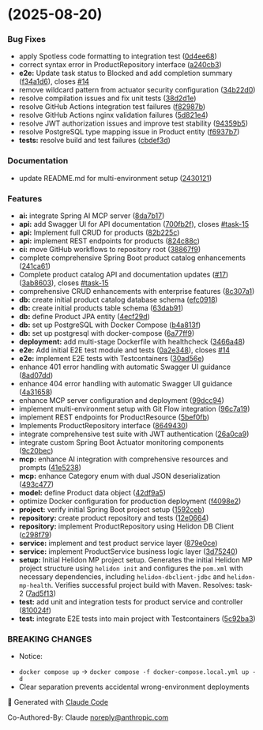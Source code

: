 #  (2025-08-20)


### Bug Fixes

* apply Spotless code formatting to integration test ([0d4ee68](https://github.com/The-Dave-Stack/product-catalog/commit/0d4ee6802f59c881a2a46c1b6b271d8d7e8e731f))
* correct syntax error in ProductRepository interface ([a240cb3](https://github.com/The-Dave-Stack/product-catalog/commit/a240cb3cb5e0ab4d9c9077c0c696ff683003cee0))
* **e2e:** Update task status to Blocked and add completion summary ([f34a1d6](https://github.com/The-Dave-Stack/product-catalog/commit/f34a1d6ff30629e148b886c6951498d580bbcc41)), closes [#14](https://github.com/The-Dave-Stack/product-catalog/issues/14)
* remove wildcard pattern from actuator security configuration ([34b22d0](https://github.com/The-Dave-Stack/product-catalog/commit/34b22d0dd6c3df41ae6229cf8065f7df15860921))
* resolve compilation issues and fix unit tests ([38d2d1e](https://github.com/The-Dave-Stack/product-catalog/commit/38d2d1e5949d14b2b6379d141310a91f9518de42))
* resolve GitHub Actions integration test failures ([f82987b](https://github.com/The-Dave-Stack/product-catalog/commit/f82987b466209970abde3e98327d610f09f9dc44))
* resolve GitHub Actions nginx validation failures ([5d821e4](https://github.com/The-Dave-Stack/product-catalog/commit/5d821e4f73cc4123e591e7daab397c8639620b92))
* resolve JWT authorization issues and improve test stability ([94359b5](https://github.com/The-Dave-Stack/product-catalog/commit/94359b50afe26a6877dccb16f900ec0a9053d7f6))
* resolve PostgreSQL type mapping issue in Product entity ([f6937b7](https://github.com/The-Dave-Stack/product-catalog/commit/f6937b7d4342fe9a1e0b4d5eeae5c14026726669))
* **tests:** resolve build and test failures ([cbdef3d](https://github.com/The-Dave-Stack/product-catalog/commit/cbdef3ddf38a408387e5410d99cddee9cbffb04d))


### Documentation

* update README.md for multi-environment setup ([2430121](https://github.com/The-Dave-Stack/product-catalog/commit/24301210644a58d1c18bc29069847dc593d390c1))


### Features

* **ai:** integrate Spring AI MCP server ([8da7b17](https://github.com/The-Dave-Stack/product-catalog/commit/8da7b172176c4fab88b6ebc2fba1721c02e0cb5f))
* **api:** add Swagger UI for API documentation ([700fb2f](https://github.com/The-Dave-Stack/product-catalog/commit/700fb2fde8428482cacb0b72017ce08696da4307)), closes [#task-15](https://github.com/The-Dave-Stack/product-catalog/issues/task-15)
* **api:** Implement full CRUD for products ([82b225c](https://github.com/The-Dave-Stack/product-catalog/commit/82b225cc61b1709a74987594d21e8a3d825512b9))
* **api:** implement REST endpoints for products ([824c88c](https://github.com/The-Dave-Stack/product-catalog/commit/824c88c9d109d9fec96f464258af83d689e08295))
* **ci:** move GitHub workflows to repository root ([38867f9](https://github.com/The-Dave-Stack/product-catalog/commit/38867f9155c24efa3018f60d2c1b5f3c6ba90336))
* complete comprehensive Spring Boot product catalog enhancements ([241ca61](https://github.com/The-Dave-Stack/product-catalog/commit/241ca6182cbd9a019f9d49f4933a84a0a9ba3b5a))
* Complete product catalog API and documentation updates ([#17](https://github.com/The-Dave-Stack/product-catalog/issues/17)) ([3ab8603](https://github.com/The-Dave-Stack/product-catalog/commit/3ab86033924f6372ec52e2c05629d23ac473ba57)), closes [#task-15](https://github.com/The-Dave-Stack/product-catalog/issues/task-15)
* comprehensive CRUD enhancements with enterprise features ([8c307a1](https://github.com/The-Dave-Stack/product-catalog/commit/8c307a18ba9a750ffbd461990136d04e00b68d3e))
* **db:** create initial product catalog database schema ([efc0918](https://github.com/The-Dave-Stack/product-catalog/commit/efc09184e724c7353d6f6ac4863a5b5caea9fdc5))
* **db:** create initial products table schema ([63dab91](https://github.com/The-Dave-Stack/product-catalog/commit/63dab91a51924b5a878a8a9a7cb0a0f3c35c021a))
* **db:** define Product JPA entity ([4ecf29d](https://github.com/The-Dave-Stack/product-catalog/commit/4ecf29d418cd090067b56dc413c9ff68d61e8ff6))
* **db:** set up PostgreSQL with Docker Compose ([b4a813f](https://github.com/The-Dave-Stack/product-catalog/commit/b4a813f1b9483cf4a794b937eb3b124debbe898d))
* **db:** set up postgresql with docker-compose ([6a77ff9](https://github.com/The-Dave-Stack/product-catalog/commit/6a77ff9f4e8e102bf943660f93876d89c8b7171f))
* **deployment:** add multi-stage Dockerfile with healthcheck ([3466a48](https://github.com/The-Dave-Stack/product-catalog/commit/3466a48863ffd0d8e3b716b773fc7725b6bebcca))
* **e2e:** Add initial E2E test module and tests ([0a2e348](https://github.com/The-Dave-Stack/product-catalog/commit/0a2e348223b599842ed4e50870be158c502bd284)), closes [#14](https://github.com/The-Dave-Stack/product-catalog/issues/14)
* **e2e:** implement E2E tests with Testcontainers ([30ad56e](https://github.com/The-Dave-Stack/product-catalog/commit/30ad56e6d3c1c6c41809a825213ce7fe945a563b))
* enhance 401 error handling with automatic Swagger UI guidance ([8ad07dd](https://github.com/The-Dave-Stack/product-catalog/commit/8ad07dd85abb7a8317e374339927dfbbb138a7ac))
* enhance 404 error handling with automatic Swagger UI guidance ([4a31658](https://github.com/The-Dave-Stack/product-catalog/commit/4a31658396fc635c56f4ccbfe666584b54c745be))
* enhance MCP server configuration and deployment ([99dcc94](https://github.com/The-Dave-Stack/product-catalog/commit/99dcc9456cfc06462473c32d530c4d3f5a465860))
* implement multi-environment setup with Git Flow integration ([96c7a19](https://github.com/The-Dave-Stack/product-catalog/commit/96c7a19ebadad7dd8e1865d8460f5ec0f1fdd3d0))
* implement REST endpoints for ProductResource ([5bef0fb](https://github.com/The-Dave-Stack/product-catalog/commit/5bef0fb40206cb814b2d367cb3485c650cf8f3b8))
* Implements ProductRepository interface ([8649430](https://github.com/The-Dave-Stack/product-catalog/commit/8649430c62197dc9b65c9b663440a04a3dd07025))
* integrate comprehensive test suite with JWT authentication ([26a0ca9](https://github.com/The-Dave-Stack/product-catalog/commit/26a0ca94c8eef6753d09af03c6d9d5a3deef6df9))
* integrate custom Spring Boot Actuator monitoring components ([9c20bec](https://github.com/The-Dave-Stack/product-catalog/commit/9c20bec317e40b4464a84c7cf3c7123b10d54c78))
* **mcp:** enhance AI integration with comprehensive resources and prompts ([41e5238](https://github.com/The-Dave-Stack/product-catalog/commit/41e5238aca80cf9dfca694c3d71e52e10618b5d6))
* **mcp:** enhance Category enum with dual JSON deserialization ([493c477](https://github.com/The-Dave-Stack/product-catalog/commit/493c47784cce2609c5e4838327efba8d78eae19b))
* **model:** define Product data object ([42df9a5](https://github.com/The-Dave-Stack/product-catalog/commit/42df9a544a46bd7315c3cd8169790a1ede4e58d6))
* optimize Docker configuration for production deployment ([f4098e2](https://github.com/The-Dave-Stack/product-catalog/commit/f4098e23133c51ed7ac321a714a52834b09b1edc))
* **project:** verify initial Spring Boot project setup ([1592ceb](https://github.com/The-Dave-Stack/product-catalog/commit/1592cebc1ac1d4a1634b897c4643aacc8fcb738b))
* **repository:** create product repository and tests ([12e0664](https://github.com/The-Dave-Stack/product-catalog/commit/12e06643e4b150e2438f99b1ecd896d023b8e036))
* **repository:** implement ProductRepository using Helidon DB Client ([c298f79](https://github.com/The-Dave-Stack/product-catalog/commit/c298f797d1374afe0086e60ef5ead4a26e2c9f41))
* **service:** implement and test product service layer ([879e0ce](https://github.com/The-Dave-Stack/product-catalog/commit/879e0ce9bbbf613ae9028fff41467f2046415cdf))
* **service:** implement ProductService business logic layer ([3d75240](https://github.com/The-Dave-Stack/product-catalog/commit/3d75240eef2d7a863bfd08ef11c82c442d24d875))
* **setup:** Initial Helidon MP project setup. Generates the initial Helidon MP project structure using `helidon init` and configures the `pom.xml` with necessary dependencies, including `helidon-dbclient-jdbc` and `helidon-mp-health`. Verifies successful project build with Maven. Resolves: task-2 ([7ad5f13](https://github.com/The-Dave-Stack/product-catalog/commit/7ad5f136f16bea376ffa25be697d07bc2efaa44f))
* **test:** add unit and integration tests for product service and controller ([810024f](https://github.com/The-Dave-Stack/product-catalog/commit/810024f512374888540d50939670d0f225069447))
* **test:** integrate E2E tests into main project with Testcontainers ([5c92ba3](https://github.com/The-Dave-Stack/product-catalog/commit/5c92ba33c3f1b7cc7649719e42ed69fbe03d38f4))


### BREAKING CHANGES

* Notice:
- `docker compose up` → `docker compose -f docker-compose.local.yml up -d`
- Clear separation prevents accidental wrong-environment deployments

🤖 Generated with [Claude Code](https://claude.ai/code)

Co-Authored-By: Claude <noreply@anthropic.com>



